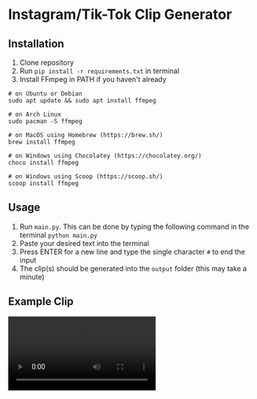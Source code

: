 # Instagram/Tik-Tok Clip Generator

## Installation
1. Clone repository
2. Run `pip install -r requirements.txt` in terminal
3. Install FFmpeg in PATH if you haven't already
```
# on Ubuntu or Debian
sudo apt update && sudo apt install ffmpeg

# on Arch Linux
sudo pacman -S ffmpeg

# on MacOS using Homebrew (https://brew.sh/)
brew install ffmpeg

# on Windows using Chocolatey (https://chocolatey.org/)
choco install ffmpeg

# on Windows using Scoop (https://scoop.sh/)
scoop install ffmpeg
```

## Usage
1. Run `main.py`. This can be done by typing the following command in the terminal
   ```python main.py```
2. Paste your desired text into the terminal
3. Press ENTER for a new line and type the single character `#` to end the input
4. The clip(s) should be generated into the `output` folder (this may take a minute)

## Example Clip
![](sample.mp4)
